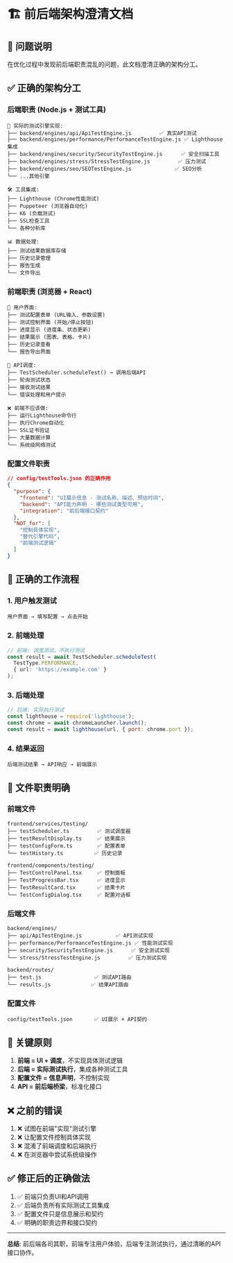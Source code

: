# 🏗️ 前后端架构澄清文档

## 🚨 **问题说明**
在优化过程中发现前后端职责混乱的问题，此文档澄清正确的架构分工。

## ✅ **正确的架构分工**

### **后端职责** (Node.js + 测试工具)
```
🔧 实际的测试引擎实现:
├── backend/engines/api/ApiTestEngine.js         ✅ 真实API测试
├── backend/engines/performance/PerformanceTestEngine.js ✅ Lighthouse集成
├── backend/engines/security/SecurityTestEngine.js      ✅ 安全扫描工具
├── backend/engines/stress/StressTestEngine.js         ✅ 压力测试
├── backend/engines/seo/SEOTestEngine.js              ✅ SEO分析
└── ...其他引擎

🛠️ 工具集成:
├── Lighthouse (Chrome性能测试)
├── Puppeteer (浏览器自动化)
├── K6 (负载测试)
├── SSL检查工具
└── 各种分析库

📊 数据处理:
├── 测试结果数据库存储
├── 历史记录管理
├── 报告生成
└── 文件导出
```

### **前端职责** (浏览器 + React)
```
🎨 用户界面:
├── 测试配置表单 (URL输入、参数设置)
├── 测试控制界面 (开始/停止按钮)
├── 进度显示 (进度条、状态更新)
├── 结果展示 (图表、表格、卡片)
├── 历史记录查看
└── 报告导出界面

🔗 API调度:
├── TestScheduler.scheduleTest() → 调用后端API
├── 轮询测试状态
├── 接收测试结果
└── 错误处理和用户提示

❌ 前端不应该做:
├── 运行Lighthouse命令行
├── 执行Chrome自动化
├── SSL证书验证
├── 大量数据计算
└── 系统级网络测试
```

### **配置文件职责**
```json
// config/testTools.json 的正确作用
{
  "purpose": {
    "frontend": "UI展示信息 - 测试名称、描述、预估时间",
    "backend": "API能力声明 - 哪些测试类型可用",
    "integration": "前后端接口契约"
  },
  "NOT_for": [
    "控制具体实现",
    "替代引擎代码", 
    "前端测试逻辑"
  ]
}
```

## 🔄 **正确的工作流程**

### 1. **用户触发测试**
```
用户界面 → 填写配置 → 点击开始
```

### 2. **前端处理**
```typescript
// 前端: 调度测试，不执行测试
const result = await TestScheduler.scheduleTest(
  TestType.PERFORMANCE, 
  { url: 'https://example.com' }
);
```

### 3. **后端处理**
```javascript
// 后端: 实际执行测试
const lighthouse = require('lighthouse');
const chrome = await chromeLauncher.launch();
const result = await lighthouse(url, { port: chrome.port });
```

### 4. **结果返回**
```
后端测试结果 → API响应 → 前端展示
```

## 📁 **文件职责明确**

### **前端文件**
```
frontend/services/testing/
├── testScheduler.ts         ✅ 测试调度器 
├── testResultDisplay.ts     ✅ 结果展示
├── testConfigForm.ts        ✅ 配置表单
└── testHistory.ts          ✅ 历史记录

frontend/components/testing/
├── TestControlPanel.tsx     ✅ 控制面板
├── TestProgressBar.tsx      ✅ 进度显示
├── TestResultCard.tsx       ✅ 结果卡片
└── TestConfigDialog.tsx     ✅ 配置对话框
```

### **后端文件**
```
backend/engines/
├── api/ApiTestEngine.js           ✅ API测试实现
├── performance/PerformanceTestEngine.js ✅ 性能测试实现  
├── security/SecurityTestEngine.js      ✅ 安全测试实现
└── stress/StressTestEngine.js         ✅ 压力测试实现

backend/routes/
├── test.js                 ✅ 测试API路由
└── results.js             ✅ 结果API路由
```

### **配置文件**
```
config/testTools.json       ✅ UI展示 + API契约
```

## 🎯 **关键原则**

1. **前端 = UI + 调度**，不实现具体测试逻辑
2. **后端 = 实际测试执行**，集成各种测试工具  
3. **配置文件 = 信息声明**，不控制实现
4. **API = 前后端桥梁**，标准化接口

## ❌ **之前的错误**

1. ❌ 试图在前端"实现"测试引擎
2. ❌ 让配置文件控制具体实现
3. ❌ 混淆了前端调度和后端执行
4. ❌ 在浏览器中尝试系统级操作

## ✅ **修正后的正确做法**

1. ✅ 前端只负责UI和API调用
2. ✅ 后端负责所有实际测试工具集成
3. ✅ 配置文件只是信息展示和契约
4. ✅ 明确的职责边界和接口契约

---

**总结**: 前后端各司其职，前端专注用户体验，后端专注测试执行，通过清晰的API接口协作。
